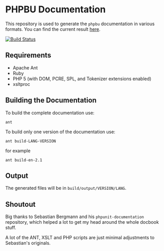 # PHPBU Documentation

This repository is used to generate the `phpbu` documentation in various formats. You can find the current result [here](http://phpbu.de/manual/current/en/index.html).

[![Build Status](https://travis-ci.org/sebastianfeldmann/phpbu-documentation.svg?branch=master)](https://travis-ci.org/sebastianfeldmann/phpbu-documentation)

## Requirements

- Apache Ant
- Ruby
- PHP 5 (with DOM, PCRE, SPL, and Tokenizer extensions enabled)
- xsltproc

## Building the Documentation

To build the complete documentation use:

    ant

To build only one version of the documentation use:

    ant build-LANG-VERSION

for example

    ant build-en-2.1

## Output

The generated files will be in `build/output/VERSION/LANG`.

## Shoutout

Big thanks to Sebastian Bergmann and his `phpunit-documentation` repository,
which helped a lot to get my head around the whole docbook stuff.

A lot of the ANT, XSLT and PHP scripts are just minimal adjustments to Sebastian's originals.
